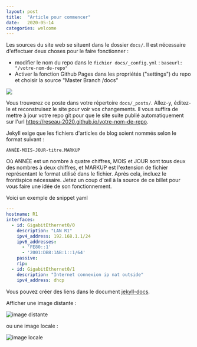 ```yaml
---
layout: post
title:  "Article pour commencer"
date:   2020-05-14
categories: welcome
---
```


Les sources du site web se situent dans le dossier `docs/`. Il est nécessaire d'effectuer deux choses pour le faire fonctionner :

- modifier le nom du repo dans le `fichier docs/_config.yml` : `baseurl: "/votre-nom-de-repo"`
- Activer la fonction Github Pages dans les propriétés ("settings") du repo et choisir la source "Master Branch /docs"

![](https://github.blog/wp-content/uploads/2016/08/d516076e-640c-11e6-8086-ce1d246a87d2.png?w=1460)

Vous trouverez ce poste dans votre répertoire `docs/_posts/`. Allez-y, éditez-le et reconstruisez le site pour voir vos changements. Il vous suffira de mettre à jour votre repo git pour que le site suite publié automatiquement sur l'url https://reseau-2020.github.io/votre-nom-de-repo.

Jekyll exige que les fichiers d'articles de blog soient nommés selon le format suivant :

```
ANNÉE-MOIS-JOUR-titre.MARKUP
```

Où ANNÉE est un nombre à quatre chiffres, MOIS et JOUR sont tous deux des nombres à deux chiffres, et MARKUP est l'extension de fichier représentant le format utilisé dans le fichier. Après cela, incluez le frontispice nécessaire. Jetez un coup d'œil à la source de ce billet pour vous faire une idée de son fonctionnement.

Voici un exemple de snippet yaml

```yaml
---
hostname: R1
interfaces:
  - id: GigabitEthernet0/0
    description: "LAN R1"
    ipv4_address: 192.168.1.1/24
    ipv6_addresses:
      - 'FE80::1'
      - '2001:DB8:1AB:1::1/64'
    passive:
    rip:
  - id: GigabitEthernet0/1
    description: "Internet connexion ip nat outside"
    ipv4_address: dhcp
```

Vous pouvez créer des liens dans le document [jekyll-docs](https://jekyllrb.com/docs/home).

Afficher une image distante :

![image distante](https://github.githubassets.com/images/modules/logos_page/GitHub-Logo.png)

ou une image locale :

![image locale](/projet/assets/GitHub-Logo.png)
